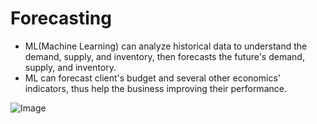 # Forecasting

- ML(Machine Learning) can analyze historical data to understand the demand, supply, and inventory, then forecasts the future's demand, supply, and inventory. 
- ML can forecast client's budget and several other economics' indicators, thus help the business improving their performance.
 
![Image](https://static.scholar.harvard.edu/files/styles/os_files_xlarge/public/linh/files/ml2.png?m=1549801450&itok=jtPTGw5X)
